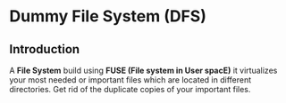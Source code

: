# Dummy File System (DFS)

## Introduction
A **File System** build using **FUSE (File system in User spacE)** it virtualizes your most needed or important files which are located in different directories. Get rid of the duplicate copies of your important files.

